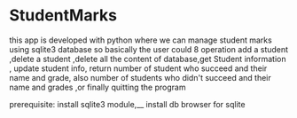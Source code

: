 # StudentMarks


this app is developed with python where we can manage student marks using sqlite3 database
so basically the user could 8 operation add a student ,delete a student ,delete all the content of database,get Student
information , update student info, return number of student who succeed and their name and grade,
also number of students who didn't succeed and their name and grades ,or finally quitting the program

prerequisite:
install sqlite3 module,__
install db browser for sqlite
